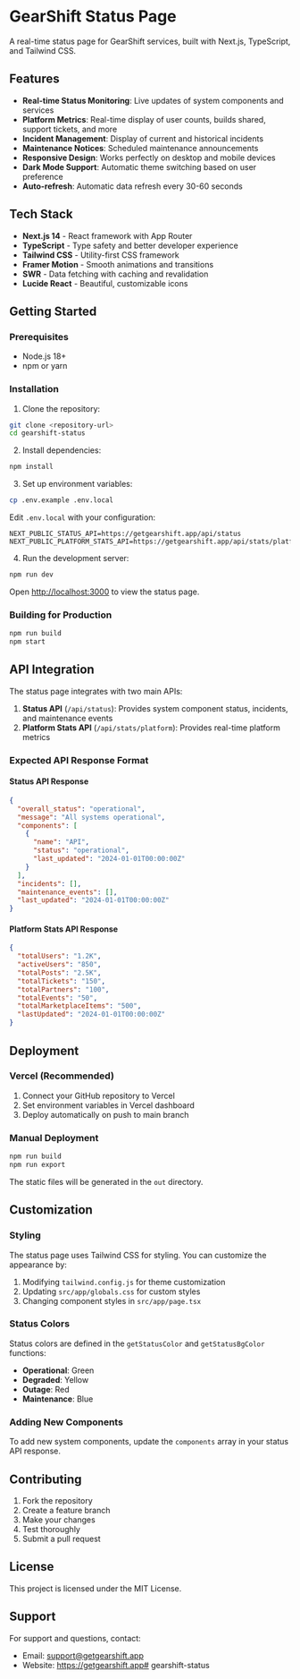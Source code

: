 # GearShift Status Page

A real-time status page for GearShift services, built with Next.js, TypeScript, and Tailwind CSS.

## Features

- **Real-time Status Monitoring**: Live updates of system components and services
- **Platform Metrics**: Real-time display of user counts, builds shared, support tickets, and more
- **Incident Management**: Display of current and historical incidents
- **Maintenance Notices**: Scheduled maintenance announcements
- **Responsive Design**: Works perfectly on desktop and mobile devices
- **Dark Mode Support**: Automatic theme switching based on user preference
- **Auto-refresh**: Automatic data refresh every 30-60 seconds

## Tech Stack

- **Next.js 14** - React framework with App Router
- **TypeScript** - Type safety and better developer experience
- **Tailwind CSS** - Utility-first CSS framework
- **Framer Motion** - Smooth animations and transitions
- **SWR** - Data fetching with caching and revalidation
- **Lucide React** - Beautiful, customizable icons

## Getting Started

### Prerequisites

- Node.js 18+ 
- npm or yarn

### Installation

1. Clone the repository:
```bash
git clone <repository-url>
cd gearshift-status
```

2. Install dependencies:
```bash
npm install
```

3. Set up environment variables:
```bash
cp .env.example .env.local
```

Edit `.env.local` with your configuration:
```env
NEXT_PUBLIC_STATUS_API=https://getgearshift.app/api/status
NEXT_PUBLIC_PLATFORM_STATS_API=https://getgearshift.app/api/stats/platform
```

4. Run the development server:
```bash
npm run dev
```

Open [http://localhost:3000](http://localhost:3000) to view the status page.

### Building for Production

```bash
npm run build
npm start
```

## API Integration

The status page integrates with two main APIs:

1. **Status API** (`/api/status`): Provides system component status, incidents, and maintenance events
2. **Platform Stats API** (`/api/stats/platform`): Provides real-time platform metrics

### Expected API Response Format

#### Status API Response
```json
{
  "overall_status": "operational",
  "message": "All systems operational",
  "components": [
    {
      "name": "API",
      "status": "operational",
      "last_updated": "2024-01-01T00:00:00Z"
    }
  ],
  "incidents": [],
  "maintenance_events": [],
  "last_updated": "2024-01-01T00:00:00Z"
}
```

#### Platform Stats API Response
```json
{
  "totalUsers": "1.2K",
  "activeUsers": "850",
  "totalPosts": "2.5K",
  "totalTickets": "150",
  "totalPartners": "100",
  "totalEvents": "50",
  "totalMarketplaceItems": "500",
  "lastUpdated": "2024-01-01T00:00:00Z"
}
```

## Deployment

### Vercel (Recommended)

1. Connect your GitHub repository to Vercel
2. Set environment variables in Vercel dashboard
3. Deploy automatically on push to main branch

### Manual Deployment

```bash
npm run build
npm run export
```

The static files will be generated in the `out` directory.

## Customization

### Styling

The status page uses Tailwind CSS for styling. You can customize the appearance by:

1. Modifying `tailwind.config.js` for theme customization
2. Updating `src/app/globals.css` for custom styles
3. Changing component styles in `src/app/page.tsx`

### Status Colors

Status colors are defined in the `getStatusColor` and `getStatusBgColor` functions:

- **Operational**: Green
- **Degraded**: Yellow  
- **Outage**: Red
- **Maintenance**: Blue

### Adding New Components

To add new system components, update the `components` array in your status API response.

## Contributing

1. Fork the repository
2. Create a feature branch
3. Make your changes
4. Test thoroughly
5. Submit a pull request

## License

This project is licensed under the MIT License.

## Support

For support and questions, contact:
- Email: support@getgearshift.app
- Website: https://getgearshift.app#   g e a r s h i f t - s t a t u s  
 